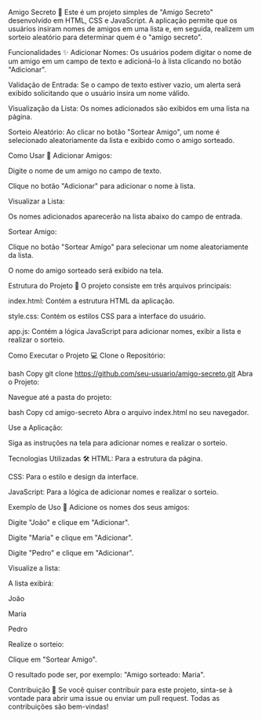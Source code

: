 Amigo Secreto 🎁
Este é um projeto simples de "Amigo Secreto" desenvolvido em HTML, CSS e JavaScript. A aplicação permite que os usuários insiram nomes de amigos em uma lista e, em seguida, realizem um sorteio aleatório para determinar quem é o "amigo secreto".

Funcionalidades ✨
Adicionar Nomes: Os usuários podem digitar o nome de um amigo em um campo de texto e adicioná-lo à lista clicando no botão "Adicionar".

Validação de Entrada: Se o campo de texto estiver vazio, um alerta será exibido solicitando que o usuário insira um nome válido.

Visualização da Lista: Os nomes adicionados são exibidos em uma lista na página.

Sorteio Aleatório: Ao clicar no botão "Sortear Amigo", um nome é selecionado aleatoriamente da lista e exibido como o amigo sorteado.

Como Usar 🚀
Adicionar Amigos:

Digite o nome de um amigo no campo de texto.

Clique no botão "Adicionar" para adicionar o nome à lista.

Visualizar a Lista:

Os nomes adicionados aparecerão na lista abaixo do campo de entrada.

Sortear Amigo:

Clique no botão "Sortear Amigo" para selecionar um nome aleatoriamente da lista.

O nome do amigo sorteado será exibido na tela.

Estrutura do Projeto 📂
O projeto consiste em três arquivos principais:

index.html: Contém a estrutura HTML da aplicação.

style.css: Contém os estilos CSS para a interface do usuário.

app.js: Contém a lógica JavaScript para adicionar nomes, exibir a lista e realizar o sorteio.

Como Executar o Projeto 💻
Clone o Repositório:

bash
Copy
git clone https://github.com/seu-usuario/amigo-secreto.git
Abra o Projeto:

Navegue até a pasta do projeto:

bash
Copy
cd amigo-secreto
Abra o arquivo index.html no seu navegador.

Use a Aplicação:

Siga as instruções na tela para adicionar nomes e realizar o sorteio.

Tecnologias Utilizadas 🛠️
HTML: Para a estrutura da página.

CSS: Para o estilo e design da interface.

JavaScript: Para a lógica de adicionar nomes e realizar o sorteio.

Exemplo de Uso 🎉
Adicione os nomes dos seus amigos:

Digite "João" e clique em "Adicionar".

Digite "Maria" e clique em "Adicionar".

Digite "Pedro" e clique em "Adicionar".

Visualize a lista:

A lista exibirá:

João

Maria

Pedro

Realize o sorteio:

Clique em "Sortear Amigo".

O resultado pode ser, por exemplo: "Amigo sorteado: Maria".

Contribuição 🤝
Se você quiser contribuir para este projeto, sinta-se à vontade para abrir uma issue ou enviar um pull request. Todas as contribuições são bem-vindas!
